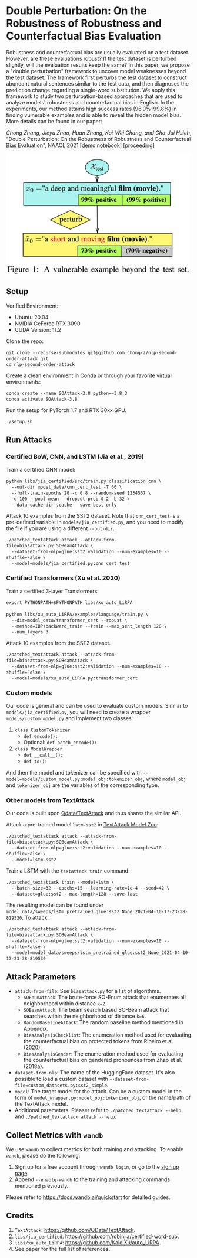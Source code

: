 # Double Perturbation: On the Robustness of Robustness and Counterfactual Bias Evaluation

Robustness and counterfactual bias are usually evaluated on a test dataset. However, are these evaluations robust? If the test dataset is perturbed slightly, will the evaluation results keep the same? In this paper, we propose a "double perturbation" framework to uncover model weaknesses beyond the test dataset. The framework first perturbs the test dataset to construct abundant natural sentences similar to the test data, and then diagnoses the prediction change regarding a single-word substitution. We apply this framework to study two perturbation-based approaches that are used to analyze models' robustness and counterfactual bias in English. In the experiments, our method attains high success rates (96.0%-99.8%) in finding vulnerable examples and is able to reveal the hidden model bias. More details can be found in our paper:

_Chong Zhang, Jieyu Zhao, Huan Zhang, Kai-Wei Chang, and Cho-Jui Hsieh_, "Double Perturbation: On the Robustness of Robustness and Counterfactual Bias Evaluation", NAACL 2021 [[demo notebook]](https://colab.research.google.com/github/chong-z/nlp-second-order-attack/blob/main/nlp_second_order_attack_demo.ipynb) [[proceeding]](https://www.aclweb.org/anthology/2021.naacl-main.305/)

<img src="https://raw.githubusercontent.com/chong-z/nlp-second-order-attack/main/img/paper-image-large.jpg" alt="Thumbnail of the paper" width="500px">

## Setup

Verified Environment:
- Ubuntu 20.04
- NVIDIA GeForce RTX 3090
- CUDA Version: 11.2

Clone the repo:
```
git clone --recurse-submodules git@github.com:chong-z/nlp-second-order-attack.git
cd nlp-second-order-attack
```

Create a clean environment in Conda or through your favorite virtual environments:
```
conda create --name SOAttack-3.8 python==3.8.3
conda activate SOAttack-3.8
```

Run the setup for PyTorch 1.7 and RTX 30xx GPU.
```
./setup.sh
```

## Run Attacks

### Certified BoW, CNN, and LSTM (Jia et al., 2019)

Train a certified CNN model:
```
python libs/jia_certified/src/train.py classification cnn \
  --out-dir model_data/cnn_cert_test -T 60 \
  --full-train-epochs 20 -c 0.8 --random-seed 1234567 \
  -d 100 --pool mean --dropout-prob 0.2 -b 32 \
  --data-cache-dir .cache --save-best-only
```

Attack 10 examples from the SST2 dataset. Note that `cnn_cert_test` is a pre-defined variable in `models/jia_certified.py`, and you need to modify the file if you are using a different `--out-dir`.
```
./patched_textattack attack --attack-from-file=biasattack.py:SOBeamAttack \
  --dataset-from-nlp=glue:sst2:validation --num-examples=10 --shuffle=False \
  --model=models/jia_certified.py:cnn_cert_test
```

### Certified Transformers (Xu et al. 2020)

Train a certified 3-layer Transformers:
```
export PYTHONPATH=$PYTHONPATH:libs/xu_auto_LiRPA

python libs/xu_auto_LiRPA/examples/language/train.py \
  --dir=model_data/transformer_cert --robust \
  --method=IBP+backward_train --train --max_sent_length 128 \
  --num_layers 3
```

Attack 10 examples from the SST2 dataset.
```
./patched_textattack attack --attack-from-file=biasattack.py:SOBeamAttack \
  --dataset-from-nlp=glue:sst2:validation --num-examples=10 --shuffle=False \
  --model=models/xu_auto_LiRPA.py:transformer_cert
```

### Custom models

Our code is general and can be used to evaluate custom models. Similar to `models/jia_certified.py`, you will need to create a wrapper `models/custom_model.py` and implement two classes:
1. `class CustomTokenizer`
    - `def encode():`
    - Optional: `def batch_encode():`
2. `class ModelWrapper`
    - `def __call__():`
    - `def to():`

And then the model and tokenizer can be specified with `--model=models/custom_model.py:model_obj:tokenizer_obj`, where `model_obj` and `tokenizer_obj` are the variables of the corresponding type.

### Other models from TextAttack

Our code is built upon [Qdata/TextAttack](https://github.com/QData/TextAttack) and thus shares the similar API.

Attack a pre-trained model `lstm-sst2` in [TextAttack Model Zoo](https://github.com/chong-z/TextAttack/blob/d6ebeeb1afae215d7de5f04c3aac743bbeaf54db/textattack/models/README.md):
```
./patched_textattack attack --attack-from-file=biasattack.py:SOBeamAttack \
  --dataset-from-nlp=glue:sst2:validation --num-examples=10 --shuffle=False \
  --model=lstm-sst2
```

Train a LSTM with the `textattack train` command:
```
./patched_textattack train --model=lstm \
  --batch-size=32 --epochs=15 --learning-rate=1e-4 --seed=42 \
  --dataset=glue:sst2 --max-length=128 --save-last
```

The resulting model can be found under `model_data/sweeps/lstm_pretrained_glue:sst2_None_2021-04-10-17-23-38-819530`. To attack:
```
./patched_textattack attack --attack-from-file=biasattack.py:SOBeamAttack \
  --dataset-from-nlp=glue:sst2:validation --num-examples=10 --shuffle=False \
  --model=model_data/sweeps/lstm_pretrained_glue:sst2_None_2021-04-10-17-23-38-819530
```

## Attack Parameters

- `attack-from-file`: See `biasattack.py` for a list of algorithms.
    - `SOEnumAttack`: The brute-force SO-Enum attack that enumerates all neighborhood within distance `k=2`.
    - `SOBeamAttack`: The beam search based SO-Beam attack that searches within the neighborhood of distance `k=6`.
    - `RandomBaselineAttack`: The random baseline method mentioned in Appendix.
    - `BiasAnalysisChecklist`: The enumeration method used for evaluating the counterfactual bias on protected tokens from Ribeiro et al. (2020).
    - `BiasAnalysisGender`: The enumeration method used for evaluating the counterfactual bias on gendered pronounces from Zhao et al. (2018a).
- `dataset-from-nlp`: The name of the HuggingFace dataset. It's also possible to load a custom dataset with `--dataset-from-file=custom_datasets.py:sst2_simple`.
- `model`: The target model for the attack. Can be a custom model in the form of `model_wrapper.py:model_obj:tokenizer_obj`, or the name/path of the TextAttack model.
- Additional parameters: Pleaser refer to `./patched_textattack --help` and `./patched_textattack attack --help`.

## Collect Metrics with `wandb`

We use `wandb` to collect metrics for both training and attacking. To enable `wandb`, please do the following:
1. Sign up for a free account through `wandb login`, or go to the [sign up page](https://app.wandb.ai/login?signup=true).
2. Append `--enable-wandb` to the training and attacking commands mentioned previously.

Please refer to https://docs.wandb.ai/quickstart for detailed guides.

## Credits
1. `TextAttack`: https://github.com/QData/TextAttack.
2. `libs/jia_certified`: https://github.com/robinjia/certified-word-sub.
3. `libs/xu_auto_LiRPA`: https://github.com/KaidiXu/auto_LiRPA.
4. See paper for the full list of references.
